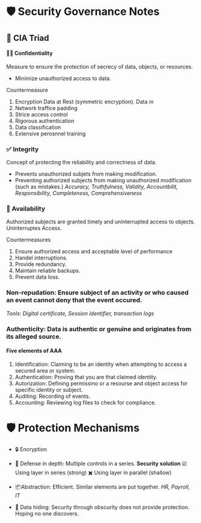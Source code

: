 # 🛡️ Security Governance Notes
## 🔺 CIA Triad

#### 🕵️‍♂️ Confidentiality
Measure to ensure the protection of secrecy of data, objects, or resources.
- Minimize unauthorized access to data.

Countermeasure
1. Encryption
Data at Rest (symmetric encryption).
Data in 
2. Network traffice padding
3. Strice access control
4. Rigorous authentication
5. Data classification
6. Extensive perosnnel training

### ✅ Integrity 
Concept of protecting the reliability and correctness of data.

- Prevents unauthorized subjets from making modification.
- Preventing authorized subjects from making unauthorized modification (such as mistakes.)
*Accuracy, Truthfulness, Validity, Accountbilit, Responsibility, Completeness, Comprehensiveness*

### 📶 Availability 
Authorized subjects are granted timely and uninterrupted access to objects.
Uninterruptes Access.

Countermeasures
1. Ensure authorized access and acceptable level of performance
2. Handel interruptions.
3. Provide redundancy.
4. Maintain reliable backups.
5. Prevent data loss.

### Non-repudation: Ensure subject of an activity or who caused an event cannot  deny that the event occured.
*Tools: Digital certificate, Session identifier, transaction logs*

### Authenticity: Data is authentic or genuine and originates from its alleged source.

#### Five elements of AAA
1. Identification: Claiming to be an identity when attempting to access a secured area or system.
2. Authentication: Proving that you are that claimed identity.
3. Autorization: Defining permissino or a resourse and object access for specific identity or subject.
4. Auditing: Recording of events.
5. Accounting: Reviewing log files to check for compliance.

# 🛡️ Protection Mechanisms

- 🔒 Encryption

- 🔐 Defense in depth: Multiple controls in a series.
**Security solution**
☑️ Using layer in series (strong)
✖️ Using layer in parallel (shallow)

- 📦Abstraction: Efficient. Similar elements are put together. *HR, Payroll, IT*
- 🧥 Data hiding: Security through obscurity does not provide protection. Hoping no one discovers.

